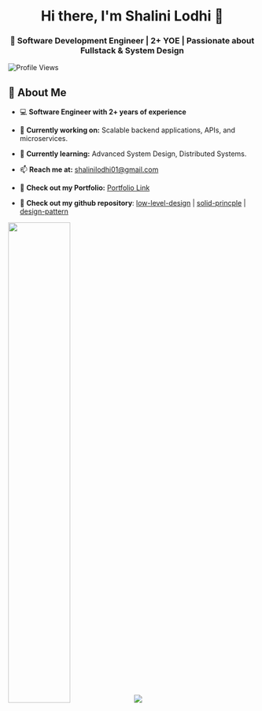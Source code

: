 <h1 align="center">Hi there, I'm Shalini Lodhi 👋</h1>
<h3 align="center">🚀 Software Development Engineer | 2+ YOE | Passionate about Fullstack & System Design</h3>

<!-- Profile Views Counter -->
<p align="left"> 
  <img src="https://komarev.com/ghpvc/?username=Shalini-lodhi&label=Profile%20Views&color=0e75b6&style=flat" alt="Profile Views" /> 
</p>

## **🔹 About Me**
- 💻 **Software Engineer with 2+ years of experience**
- 🔭 **Currently working on:** Scalable backend applications, APIs, and microservices.
- 🌱 **Currently learning:** Advanced System Design, Distributed Systems.
- 📫 **Reach me at:** [shalinilodhi01@gmail.com](shalinilodhi01@gmail.com)
- 📄 **Check out my Portfolio:** [Portfolio Link](https://www.linkedin.com/in/shalini-lodhi-07122001/)

- 🧭 **Check out my github repository**:
[low-level-design](https://github.com/Shalini-lodhi/system-design) |
[solid-princple](https://github.com/Shalini-lodhi/solid-principle) | 
[design-pattern](https://github.com/Shalini-lodhi/design-patterns)

<!-- GitHub Stats -->
<p align="left">
  <img width="50%" src="https://github-readme-streak-stats.herokuapp.com/?user=Shalini-lodhi&hide_border=true&theme=tokyonight&show_icons=true" />
  <img src="https://github-readme-stats.vercel.app/api/top-langs/?username=Shalini-lodhi&layout=compact&theme=tokyonight&hide_border=true&langs_count=5&show_icons=true" />
</p>
